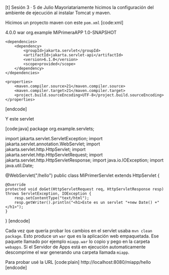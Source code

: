 [t] Sesión 3 · 5 de Julio
Mayoriatariamente hicimos la configuración del ambiente de ejecución al instalar Tomcat y maven.

Hicimos un proyecto maven con este `pom.xml`
[code:xml]
<?xml version="1.0" encoding="UTF-8"?>
<project xmlns="http://maven.apache.org/POM/4.0.0"
         xmlns:xsi="http://www.w3.org/2001/XMLSchema-instance"
         xsi:schemaLocation="http://maven.apache.org/POM/4.0.0 http://maven.apache.org/xsd/maven-4.0.0.xsd">
    <modelVersion>4.0.0</modelVersion>
    <packaging>war</packaging>
    <groupId>org.example</groupId>
    <artifactId>MiPrimeraAPP</artifactId>
    <version>1.0-SNAPSHOT</version>

    <dependencies>
        <dependency>
            <groupId>jakarta.servlet</groupId>
            <artifactId>jakarta.servlet-api</artifactId>
            <version>6.1.0</version>
            <scope>provided</scope>
        </dependency>
    </dependencies>

    <properties>
        <maven.compiler.source>21</maven.compiler.source>
        <maven.compiler.target>21</maven.compiler.target>
        <project.build.sourceEncoding>UTF-8</project.build.sourceEncoding>
    </properties>

</project>
[endcode]

Y este servlet

[code:java]
package org.example.servlets;

import jakarta.servlet.ServletException;
import jakarta.servlet.annotation.WebServlet;
import jakarta.servlet.http.HttpServlet;
import jakarta.servlet.http.HttpServletRequest;
import jakarta.servlet.http.HttpServletResponse;
import java.io.IOException;
import java.util.Date;

@WebServlet("/hello")
public class MiPrimerServlet extends HttpServlet {

    @Override
    protected void doGet(HttpServletRequest req, HttpServletResponse resp) throws ServletException, IOException {
        resp.setContentType("text/html");
        resp.getWriter().println("<h1>Este es un servlet "+new Date() +"</h1>");
    }
}
[endcode]

Cada vez que quería probar los cambios en el servlet usaba `mvn clean package`. Esto produce un `war` que es la aplicación web empaquetada. Ese paquete llamado por ejemplo `miapp.war` lo copio y pego en la carpeta `webapps`. Si el Servidor de Apps está en ejecución automaticamente descomprime el war generando una carpeta llamada `miapp`.

Para probar usé la URL
[code:plain]
http://localhost:8080/miapp/hello
[endcode]